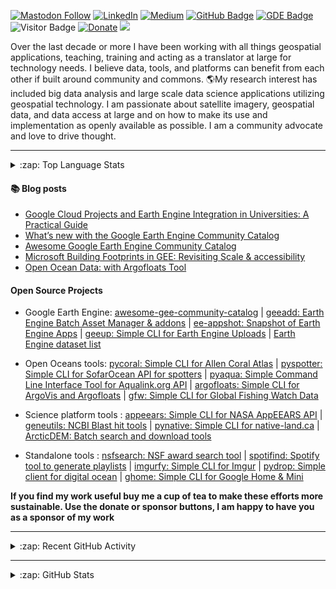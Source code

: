 [![Mastodon Follow](https://img.shields.io/mastodon/follow/109627075086849826?domain=https%3A%2F%2Fmapstodon.space%2F)](https://mapstodon.space/@samapriya)
[![LinkedIn](https://img.shields.io/badge/LinkedIn-0077B5?style=plastic&logo=linkedin&logoColor=white)](https://www.linkedin.com/in/samapriya/)
[![Medium](https://img.shields.io/badge/Medium-12100E?style=flat&logo=medium&logoColor=white)](https://medium.com/@samapriyaroy)
[![GitHub Badge](https://img.shields.io/github/followers/samapriya?style=social)](https://github.com/samapriya?tab=followers)
[![GDE Badge](https://img.shields.io/badge/GDE-Google%20Earth%20Engine-orange)](https://developers.google.com/community/experts/directory/profile/profile-samapriya-roy)
![Visitor Badge](https://visitor-badge.laobi.icu/badge?page_id=samapriya.samapriya)
[![Donate](https://img.shields.io/badge/Donate-Buy%20me%20a%20Chai-teal)](https://www.buymeacoffee.com/samapriya)
[![](https://img.shields.io/static/v1?label=Sponsor&message=%E2%9D%A4&logo=GitHub&color=%23fe8e86)](https://github.com/sponsors/samapriya)

Over the last decade or more I have been working with all things geospatial applications, teaching, training and acting as a translator at large for technology needs. I believe data, tools, and platforms can benefit from each other if built around community and commons. 🌎My research interest has included big data analysis and large scale data science applications utilizing geospatial technology. I am passionate about satellite imagery, geospatial data, and data access at large and on how to make its use and implementation as openly available as possible. I am a community advocate and love to drive thought. 

---
<details>
  <summary>:zap: Top Language Stats</summary>
  
  <img align="center" alt="Samapriya Roy's Top Language Stats" src="https://github-readme-stats-seven-hazel.vercel.app/api/top-langs/?username=samapriya&exclude_repo=training-workshop,education-research,&layout=compact" />

</details>

#### :books: Blog posts
<!-- BLOG-POST-LIST:START -->
- [Google Cloud Projects and Earth Engine Integration in Universities: A Practical Guide](https://samapriyaroy.medium.com/google-cloud-projects-and-earth-engine-integration-in-universities-a-practical-guide-fb16d8dad14a?source=rss-3a3f6dbb93ce------2)
- [What’s new with the Google Earth Engine Community Catalog](https://samapriyaroy.medium.com/whats-new-with-the-google-earth-engine-community-catalog-76e09a76a1ff?source=rss-3a3f6dbb93ce------2)
- [Awesome Google Earth Engine Community Catalog](https://samapriyaroy.medium.com/awesome-google-earth-engine-community-catalog-bd86d0ba63b8?source=rss-3a3f6dbb93ce------2)
- [Microsoft Building Footprints in GEE: Revisiting Scale &amp; accessibility](https://samapriyaroy.medium.com/microsoft-building-footprints-in-gee-revisiting-scale-accessibility-eee5e97c17a3?source=rss-3a3f6dbb93ce------2)
- [Open Ocean Data: with Argofloats Tool](https://samapriyaroy.medium.com/open-ocean-data-with-argofloats-tool-50efef6c4f05?source=rss-3a3f6dbb93ce------2)
<!-- BLOG-POST-LIST:END -->

#### Open Source Projects 

* Google Earth Engine: [awesome-gee-community-catalog](https://gee-community-catalog.org/) | [geeadd: Earth Engine Batch Asset Manager & addons](https://github.com/samapriya/gee_asset_manager_addon/) | [ee-appshot: Snapshot of Earth Engine Apps](https://github.com/samapriya/ee-appshot) | [geeup: Simple CLI for Earth Engine Uploads](https://github.com/samapriya/geeup) | [Earth Engine dataset list](https://github.com/samapriya/Earth-Engine-Datasets-List)

* Open Oceans tools: [pycoral: Simple CLI for Allen Coral Atlas](https://samapriya.github.io/pycoral/) | [pyspotter: Simple CLI for SofarOcean API for spotters](https://samapriya.github.io/pyspotter/) | [pyaqua: Simple Command Line Interface Tool for Aqualink.org API](https://samapriya.github.io/pyaqua/) | [argofloats: Simple CLI for ArgoVis and Argofloats](https://samapriya.github.io/argofloats/) | [gfw: Simple CLI for Global Fishing Watch Data](https://samapriya.github.io/gfw)

* Science platform tools : [appeears: Simple CLI for NASA AppEEARS API](https://github.com/samapriya/appeears) | [geneutils: NCBI Blast hit tools](https://github.com/samapriya/geneutils) | [pynative: Simple CLI for native-land.ca](https://github.com/samapriya/pynative) | [ArcticDEM: Batch search and download tools](https://github.com/samapriya/ArcticDEM-Batch-Pipeline) 

* Standalone tools : [nsfsearch: NSF award search tool](https://github.com/samapriya/nsfsearch) | [spotifind: Spotify tool to generate playlists](https://github.com/samapriya/spotifind) | [imgurfy: Simple CLI for Imgur](https://github.com/samapriya/imgurfy) | [pydrop: Simple client for digital ocean](https://github.com/samapriya/pydrop) | [ghome: Simple CLI for Google Home & Mini](https://github.com/samapriya/ghome)


**If you find my work useful buy me a cup of tea to make these efforts more sustainable. Use the donate or sponsor buttons, I am happy to have you as a sponsor of my work**


---

<details>
  <summary>:zap: Recent GitHub Activity</summary>
  
<!--START_SECTION:activity-->
1. ❗️ Closed issue [#114](https://github.com/samapriya/awesome-gee-community-datasets/issues/114) in [samapriya/awesome-gee-community-datasets](https://github.com/samapriya/awesome-gee-community-datasets)
2. 🗣 Commented on [#114](https://github.com/samapriya/awesome-gee-community-datasets/issues/114) in [samapriya/awesome-gee-community-datasets](https://github.com/samapriya/awesome-gee-community-datasets)
3. 🗣 Commented on [#115](https://github.com/samapriya/awesome-gee-community-datasets/issues/115) in [samapriya/awesome-gee-community-datasets](https://github.com/samapriya/awesome-gee-community-datasets)
4. 🗣 Commented on [#114](https://github.com/samapriya/awesome-gee-community-datasets/issues/114) in [samapriya/awesome-gee-community-datasets](https://github.com/samapriya/awesome-gee-community-datasets)
5. 🗣 Commented on [#114](https://github.com/samapriya/awesome-gee-community-datasets/issues/114) in [samapriya/awesome-gee-community-datasets](https://github.com/samapriya/awesome-gee-community-datasets)
<!--END_SECTION:activity-->

</details>

---

<details>
  <summary>:zap: GitHub Stats</summary>

  <img align="left" alt="Samapriya Roy's GitHub Stats" src="https://github-readme-stats-seven-hazel.vercel.app/api?username=samapriya&show_icons=true&theme=dark&count_private=true" />

</details>
